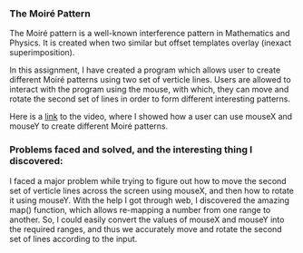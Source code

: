 ### The Moiré Pattern

The Moiré pattern is a well-known interference pattern in Mathematics and Physics. It is created when two similar but offset templates overlay (inexact superimposition). 

In this assignment, I have created a program which allows user to create different Moiré patterns using two set of verticle lines. Users are allowed to interact with the program using the mouse, with which, they can move and rotate the second set of lines in order to form different interesting patterns.

Here is a [link](https://drive.google.com/file/d/171gMOHYZsz195hOGGCe7wdBgZ0l9viOd/view?usp=sharing) to the video, where I showed how a user can use mouseX and mouseY to create different Moiré patterns.


### Problems faced and solved, and the interesting thing I discovered:

I faced a major problem while trying to figure out how to move the second set of verticle lines across the screen using mouseX, and then how to rotate it using mouseY. With the help I got through web, I discovered the amazing map() function, which allows re-mapping a number from one range to another. So, I could easily convert the values of mouseX and mouseY into the required ranges, and thus we accurately move and rotate the second set of lines according to the input.



